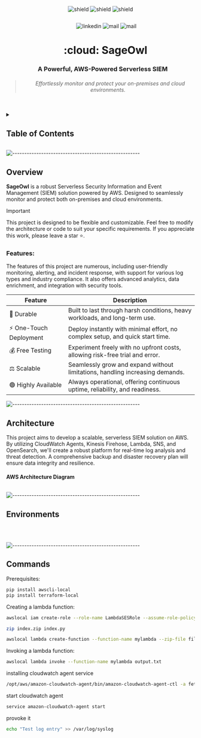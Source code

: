 <p align="center">
<a target="_blank" href=""></a><img src="https://img.shields.io/badge/Amazon%20Web%20Services-v5.1.2%20-gray?style=flat&logo=amazonwebservices&labelColor=orange" alt="shield">
<a target="_blank" href=""></a><img src="https://img.shields.io/badge/ansible%20playbook-v2.17.1%20-gray?style=flat&logo=ansible&logoColor=black&labelColor=white" alt="shield">
<a target="_blank" href=""></a><img src="https://img.shields.io/badge/HashiCorp%20Terraform-v5.1.2%20-gray?style=flat&logo=terraform&logoColor=white&labelColor=purple" alt="shield">
</p>

<p align="center">
<a target="_blank" href=""></a><img src="https://github.com/IssamBenhida/repo/blob/main/cloudwatch.gif?raw=true" alt="">
</p>

<p align="center">
&nbsp;&nbsp;&nbsp;&nbsp;&nbsp;&nbsp;&nbsp;
<a target="_blank" href=""></a><img src="https://img.shields.io/badge/LinkedIn-0077B5?style=for-the-badge&logo=linkedin&logoColor=white" alt="linkedin">
<a target="_blank" href=""></a><img src="https://img.shields.io/badge/gmail-red?style=for-the-badge&logo=Gmail&logoColor=white" alt="mail">
<a target="_blank" href=""></a><img src="https://img.shields.io/badge/Twitter-black?style=for-the-badge&logo=x&logoColor=white" alt="mail">
</p>

<h1 align="center">&nbsp;&nbsp;&nbsp; :cloud: SageOwl</h1>

<h3 align="center">&nbsp;&nbsp;&nbsp;A Powerful, AWS-Powered Serverless SIEM</h3>

> <h6 align="center">&nbsp;&nbsp;&nbsp;Effortlessly monitor and protect your on-premises and cloud environments.</h6>

<br>

<!-- TABLE OF CONTENTS -->
<details>
  <summary><h2>Table of Contents</h2></summary>
  <ol>
    <li>
      <a href="#Overview">Overview</a>
      <ul>
        <li><a href="#Features">Features</a></li>
      </ul>
    </li>
    <li>
      <a href="#Architecture">Architecture</a>
      <ul>
        <li><a href="#AWS Architecture Diagram">AWS architecture diagram</a></li>
      </ul>
    </li>
    <li><a href="#Environments">Environments</a></li>
    <li><a href="#roadmap">Roadmap</a></li>
    <li><a href="#contributing">Contributing</a></li>
    <li><a href="#license">License</a></li>
    <li><a href="#contact">Contact</a></li>
    <li><a href="#acknowledgments">Acknowledgments</a></li>
  </ol>
</details>


![-----------------------------------------------------](https://github.com/IssamBenhida/repo/blob/main/rainbow.png?raw=true)

## Overview

**SageOwl** is a robust Serverless Security Information and Event Management (SIEM) solution powered by AWS. Designed to seamlessly monitor and protect both on-premises and cloud environments.

> [!IMPORTANT]
> This project is designed to be flexible and customizable. Feel free to modify the architecture or code to suit your specific requirements. If you appreciate this work, please leave a star :star:.

### Features:

The features of this project are numerous, including user-friendly monitoring, alerting, and incident response, with support for various log types and industry compliance. It also offers advanced analytics, data enrichment, and integration with security tools.

| Feature               | Description                                                                  |
|-----------------------|------------------------------------------------------------------------------|
| 🏰 Durable            | Built to last through harsh conditions, heavy workloads, and long-term use.   |
| ⚡ One-Touch Deployment| Deploy instantly with minimal effort, no complex setup, and quick start time. |
| 💰 Free Testing       | Experiment freely with no upfront costs, allowing risk-free trial and error.  |
| ⚖️ Scalable           | Seamlessly grow and expand without limitations, handling increasing demands.  |
| 🟢 Highly Available   | Always operational, offering continuous uptime, reliability, and readiness.   |

![-----------------------------------------------------](https://github.com/IssamBenhida/repo/blob/main/rainbow.png?raw=true)

## Architecture

This project aims to develop a scalable, serverless SIEM solution on AWS. By utilizing CloudWatch Agents, Kinesis Firehose, Lambda, SNS, and OpenSearch, we'll create a robust platform for real-time log analysis and threat detection. A comprehensive backup and disaster recovery plan will ensure data integrity and resilience.

#### AWS Architecture Diagram

<p align="center">
<a target="_blank" href=""></a><img src="https://github.com/IssamBenhida/repo/blob/main/arch.drawio.svg?raw=true" alt="">
</p>

![-----------------------------------------------------](https://github.com/IssamBenhida/repo/blob/main/rainbow.png?raw=true)

## Environments

<br>

<p align="center">
<a target="_blank" href=""></a><img src="https://github.com/IssamBenhida/repo/blob/main/dev.svg?raw=true" alt="">
</p>

![-----------------------------------------------------](https://github.com/IssamBenhida/repo/blob/main/rainbow.png?raw=true)
## Commands

Prerequisites:

```bash
pip install awscli-local
pip install terraform-local
```

Creating a lambda function:

```bash
awslocal iam create-role --role-name LambdaSESRole --assume-role-policy-document file://trust-policy.json
```

```bash
zip index.zip index.py
```

```bash
awslocal lambda create-function --function-name mylambda --zip-file fileb://index.zip --handler index.handler --runtime python3.7 --role arn:aws:iam::000000000000:role/LambdaSESRole
```

Invoking a lambda function:

```bash
awslocal lambda invoke --function-name mylambda output.txt
``` 

installing cloudwatch agent service

```bash
/opt/aws/amazon-cloudwatch-agent/bin/amazon-cloudwatch-agent-ctl -a fetch-config -m onPremise -c file:cloudwatch_config.json.j2 -s
```

start cloudwatch agent

```bash
service amazon-cloudwatch-agent start 
```

provoke it

```bash
echo "Test log entry" >> /var/log/syslog
```
